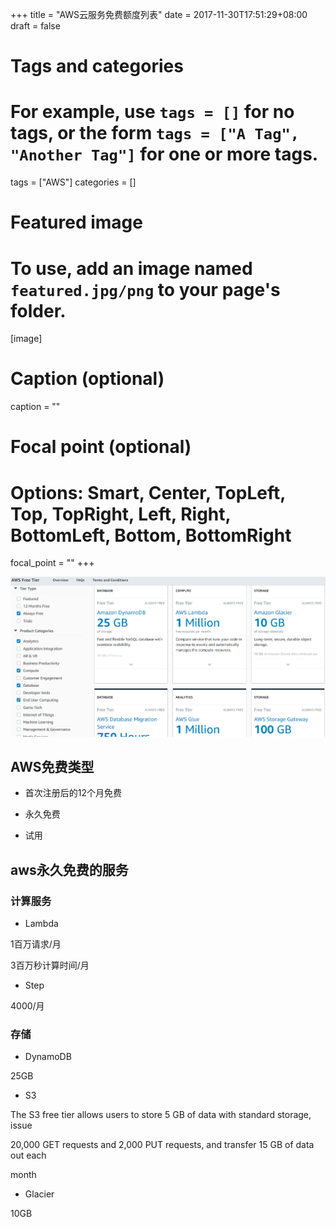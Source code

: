 +++
title = "AWS云服务免费额度列表"
date = 2017-11-30T17:51:29+08:00
draft = false

# Tags and categories
# For example, use `tags = []` for no tags, or the form `tags = ["A Tag", "Another Tag"]` for one or more tags.
tags = ["AWS"]
categories = []

# Featured image
# To use, add an image named `featured.jpg/png` to your page's folder. 
[image]
  # Caption (optional)
  caption = ""

  # Focal point (optional)
  # Options: Smart, Center, TopLeft, Top, TopRight, Left, Right, BottomLeft, Bottom, BottomRight
  focal_point = ""
+++

![](./free.png)


## AWS免费类型

- 首次注册后的12个月免费

- 永久免费

- 试用


## aws永久免费的服务

### 计算服务

- Lambda

1百万请求/月

3百万秒计算时间/月

- Step

4000/月


### 存储

- DynamoDB

25GB

- S3

The S3 free tier allows users to store 5 GB of data with standard storage, issue

20,000 GET requests and 2,000 PUT requests, and transfer 15 GB of data out each

month

- Glacier

10GB
